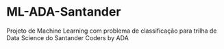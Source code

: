 # ML-ADA-Santander
Projeto de Machine Learning com problema de classificação para trilha de Data Science do Santander Coders by ADA

